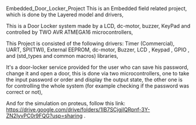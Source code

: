 Embedded_Door_Locker_Project
This is an Embedded field related project, which is done by the Layered model and drivers,

This is a Door Locker system made by a LCD, dc-motor, buzzer, KeyPad and controlled by TWO AVR ATMEGA16 microcontrollers,

This Project is consisted of the following drivers: Timer (Commercial), UART, SPI(TWI), External EEPROM, dc-motor, Buzzer, LCD , Keypad , GPIO , and (std_types and common macros) libraries,

It's a door-locker service provided for the user who can save his password, change it and open a door, this is done via two microcontrollers, one to take the input password or order and display the output state, the other one is for controlling the whole system (for example checking if the password was correct or not),

And for the simulation on proteus, follow this link: https://drive.google.com/drive/folders/1IB7SCjgjIQRpnf-3Y-ZN2IyvPC0r9FQG?usp=sharing .

